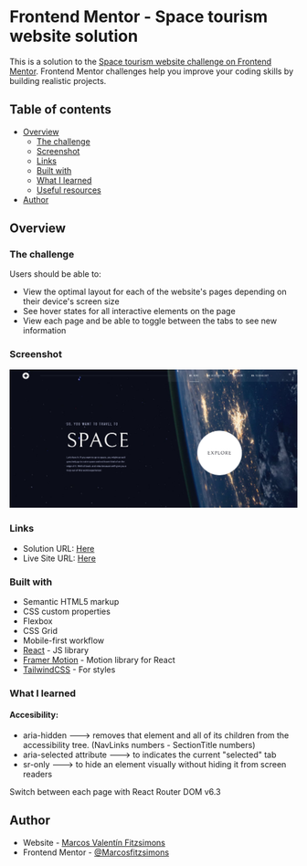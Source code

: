 # Frontend Mentor - Space tourism website solution

This is a solution to the [Space tourism website challenge on Frontend Mentor](https://www.frontendmentor.io/challenges/space-tourism-multipage-website-gRWj1URZ3). Frontend Mentor challenges help you improve your coding skills by building realistic projects.

## Table of contents

- [Overview](#overview)
  - [The challenge](#the-challenge)
  - [Screenshot](#screenshot)
  - [Links](#links)
  - [Built with](#built-with)
  - [What I learned](#what-i-learned)
  - [Useful resources](#useful-resources)
- [Author](#author)

## Overview

### The challenge

Users should be able to:

- View the optimal layout for each of the website's pages depending on their device's screen size
- See hover states for all interactive elements on the page
- View each page and be able to toggle between the tabs to see new information

### Screenshot

![](./src/assets/screenshot.png)

### Links

- Solution URL: [Here](https://github.com/Marcosfitzsimons/space-tourism-website)
- Live Site URL: [Here](https://space-tourism-website-lyart.vercel.app/)

### Built with

- Semantic HTML5 markup
- CSS custom properties
- Flexbox
- CSS Grid
- Mobile-first workflow
- [React](https://reactjs.org/) - JS library
- [Framer Motion](https://www.framer.com/motion/) - Motion library for React
- [TailwindCSS](https://tailwindcss.com/) - For styles

### What I learned

#### Accesibility:

- aria-hidden ---> removes that element and all of its children from the accessibility tree. (NavLinks numbers - SectionTitle numbers)
- aria-selected attribute ---> to indicates the current "selected" tab
- sr-only ---> to hide an element visually without hiding it from screen readers

Switch between each page with React Router DOM v6.3

## Author

- Website - [Marcos Valentín Fitzsimons](https://marcosfitzsimons-portfolio.vercel.app/)
- Frontend Mentor - [@Marcosfitzsimons](https://www.frontendmentor.io/profile/Marcosfitzsimons)
